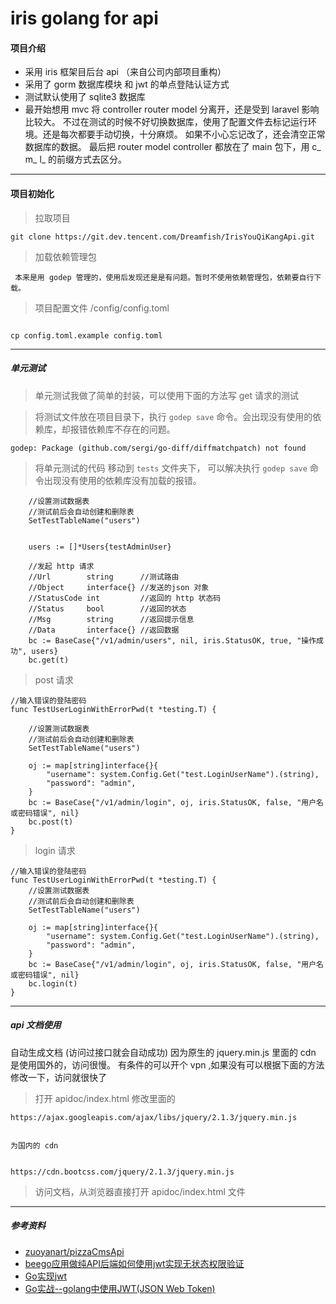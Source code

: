 # iris golang for api

#### 项目介绍
- 采用 iris 框架目后台 api （来自公司内部项目重构）
- 采用了 gorm 数据库模块 和 jwt 的单点登陆认证方式
- 测试默认使用了 sqlite3 数据库
- 最开始想用 mvc 将 controller router model 分离开，还是受到 laravel 影响比较大。
  不过在测试的时候不好切换数据库，使用了配置文件去标记运行环境。还是每次都要手动切换，十分麻烦。
  如果不小心忘记改了，还会清空正常数据库的数据。
  最后把 router model controller 都放在了 main 包下，用 c_ m_ l_ 的前缀方式去区分。 

---

#### 项目初始化

>拉取项目 
```
git clone https://git.dev.tencent.com/Dreamfish/IrisYouQiKangApi.git
```

>加载依赖管理包
```
 本来是用 godep 管理的，使用后发现还是是有问题。暂时不使用依赖管理包，依赖要自行下载。
```

>项目配置文件 /config/config.toml

```

cp config.toml.example config.toml
```

---
##### 单元测试 
>单元测试我做了简单的封装，可以使用下面的方法写 get 请求的测试

>将测试文件放在项目目录下，执行  `godep save` 命令。会出现没有使用的依赖库，却报错依赖库不存在的问题。

```
godep: Package (github.com/sergi/go-diff/diffmatchpatch) not found
```

>将单元测试的代码 移动到 `tests` 文件夹下， 可以解决执行  `godep save` 命令出现没有使用的依赖库没有加载的报错。

```
    //设置测试数据表
    //测试前后会自动创建和删除表
	SetTestTableName("users")

	
	users := []*Users{testAdminUser}

	//发起 http 请求
	//Url        string      //测试路由
	//Object     interface{} //发送的json 对象
	//StatusCode int         //返回的 http 状态码
	//Status     bool        //返回的状态
	//Msg        string      //返回提示信息
	//Data       interface{} //返回数据
	bc := BaseCase{"/v1/admin/users", nil, iris.StatusOK, true, "操作成功", users}
	bc.get(t)
```

> post 请求

```
//输入错误的登陆密码
func TestUserLoginWithErrorPwd(t *testing.T) {

    //设置测试数据表
    //测试前后会自动创建和删除表
	SetTestTableName("users")

	oj := map[string]interface{}{
		"username": system.Config.Get("test.LoginUserName").(string),
		"password": "admin",
	}
	bc := BaseCase{"/v1/admin/login", oj, iris.StatusOK, false, "用户名或密码错误", nil}
	bc.post(t)
}
```

> login 请求

```
//输入错误的登陆密码
func TestUserLoginWithErrorPwd(t *testing.T) {
    //设置测试数据表
    //测试前后会自动创建和删除表
	SetTestTableName("users")

	oj := map[string]interface{}{
		"username": system.Config.Get("test.LoginUserName").(string),
		"password": "admin",
	}
	bc := BaseCase{"/v1/admin/login", oj, iris.StatusOK, false, "用户名或密码错误", nil}
	bc.login(t)
}
```



---

##### api 文档使用
自动生成文档 (访问过接口就会自动成功)
因为原生的 jquery.min.js 里面的 cdn 是使用国外的，访问很慢。
有条件的可以开个 vpn ,如果没有可以根据下面的方法修改一下，访问就很快了
>打开 apidoc/index.html 修改里面的

```
https://ajax.googleapis.com/ajax/libs/jquery/2.1.3/jquery.min.js


为国内的 cdn


https://cdn.bootcss.com/jquery/2.1.3/jquery.min.js
```

>访问文档，从浏览器直接打开 apidoc/index.html 文件


---


##### 参考资料
- [zuoyanart/pizzaCmsApi](https://github.com/zuoyanart/pizzaCmsApi) 
- [beego应用做纯API后端如何使用jwt实现无状态权限验证](https://www.cnblogs.com/lrj567/p/6209872.html)
- [Go实现jwt](https://blog.csdn.net/zxy_666/article/details/80021331)
- [Go实战--golang中使用JWT(JSON Web Token)](https://blog.csdn.net/wangshubo1989/article/details/74529333)